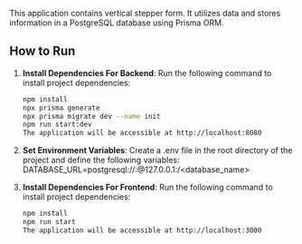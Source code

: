 This application contains vertical stepper form. It utilizes data and stores information in a PostgreSQL database using Prisma ORM.

## How to Run

1. **Install Dependencies For Backend**: Run the following command to install project dependencies:

   ```bash
   npm install
   npx prisma generate
   npx prisma migrate dev --name init
   npm run start:dev
   The application will be accessible at http://localhost:8080

   ```

2. **Set Environment Variables**: Create a .env file in the root directory of the project and define the following variables:
   DATABASE_URL=postgresql://<username>:<password>@127.0.0.1:<port>/<database_name>

3. **Install Dependencies For Frontend**: Run the following command to install project dependencies:

   ```bash
   npm install
   npm run start
   The application will be accessible at http://localhost:3000
   ```

